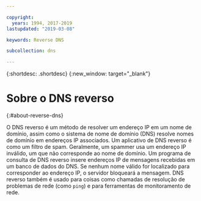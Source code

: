 ```yaml
---

copyright:
  years: 1994, 2017-2019
lastupdated: "2019-03-08"

keywords: Reverse DNS 

subcollection: dns

---
```



{:shortdesc: .shortdesc}
{:new_window: target="_blank"}

# Sobre o DNS reverso
{:#about-reverse-dns}

O DNS reverso é um método de resolver um endereço IP em um nome de domínio, assim como o sistema de nome de domínio (DNS) resolve nomes de domínio em endereços IP associados. Um aplicativo de DNS reverso é como um filtro de spam. Geralmente, um spammer usa um endereço IP inválido, um que não corresponde ao nome de domínio. Um programa de consulta de DNS reverso insere endereços IP de mensagens recebidas em um banco de dados do DNS. Se nenhum nome válido for localizado para corresponder ao endereço IP, o servidor bloqueará a mensagem. DNS reverso também é usado para coisas como chamadas de resolução de problemas de rede (como `ping`) e para ferramentas de monitoramento de rede.
